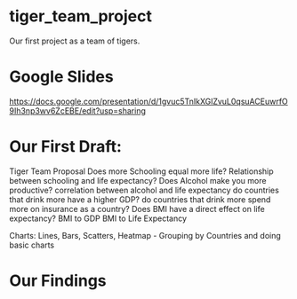 # tiger_team_project
Our first project as a team of tigers.

# Google Slides
https://docs.google.com/presentation/d/1gvuc5TnIkXGlZvuL0qsuACEuwrfO9Ih3np3wv6ZcEBE/edit?usp=sharing

# Our First Draft:
Tiger Team Proposal
  Does more Schooling equal more life?
    Relationship between schooling and life expectancy?
  Does Alcohol make you more productive?
    correlation between alcohol and life expectancy
    do countries that drink more have a higher GDP?
    do countries that drink more spend more on insurance as a country?
  Does BMI have a direct effect on life expectancy?
    BMI to GDP
    BMI to Life Expectancy

Charts: Lines, Bars, Scatters, Heatmap - Grouping by Countries and doing basic charts

# Our Findings




